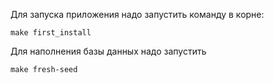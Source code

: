 Для запуска приложения надо запустить команду в корне:
```
make first_install
```
Для наполнения базы данных надо запустить 
```
make fresh-seed
```
